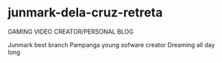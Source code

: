 # junmark-dela-cruz-retreta
GAMING VIDEO CREATOR/PERSONAL BLOG

Junmark best branch
Pampanga young sofware creator
Dreaming all day long 
